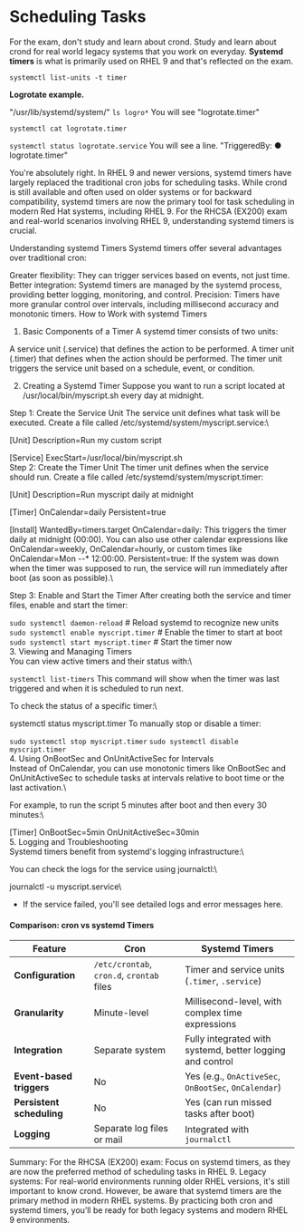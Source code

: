 # Scheduling Tasks

For the exam, don't study and learn about crond. Study and learn about crond for real world legacy systems that you work on everyday. **Systemd timers** is what is primarily used on RHEL 9 and that's reflected on the exam.

``systemctl list-units -t timer``

**Logrotate example.**

"/usr/lib/systemd/system/"
``ls logro*``
You will see "logrotate.timer"

``systemctl cat logrotate.timer``

``systemctl status logrotate.service``
You will see a line.
"TriggeredBy: ● logrotate.timer"



You're absolutely right. In RHEL 9 and newer versions, systemd timers have largely replaced the traditional cron jobs for scheduling tasks. While crond is still available and often used on older systems or for backward compatibility, systemd timers are now the primary tool for task scheduling in modern Red Hat systems, including RHEL 9. For the RHCSA (EX200) exam and real-world scenarios involving RHEL 9, understanding systemd timers is crucial.

Understanding systemd Timers
Systemd timers offer several advantages over traditional cron:

Greater flexibility: They can trigger services based on events, not just time.
Better integration: Systemd timers are managed by the systemd process, providing better logging, monitoring, and control.
Precision: Timers have more granular control over intervals, including millisecond accuracy and monotonic timers.
How to Work with systemd Timers
1. Basic Components of a Timer
A systemd timer consists of two units:

A service unit (.service) that defines the action to be performed.
A timer unit (.timer) that defines when the action should be performed.
The timer unit triggers the service unit based on a schedule, event, or condition.

2. Creating a Systemd Timer
Suppose you want to run a script located at /usr/local/bin/myscript.sh every day at midnight.

Step 1: Create the Service Unit
The service unit defines what task will be executed. Create a file called /etc/systemd/system/myscript.service:\


[Unit]
Description=Run my custom script

[Service]
ExecStart=/usr/local/bin/myscript.sh\
Step 2: Create the Timer Unit
The timer unit defines when the service should run. Create a file called /etc/systemd/system/myscript.timer:


[Unit]
Description=Run myscript daily at midnight

[Timer]
OnCalendar=daily
Persistent=true

[Install]
WantedBy=timers.target
OnCalendar=daily: This triggers the timer daily at midnight (00:00). You can also use other calendar expressions like OnCalendar=weekly, OnCalendar=hourly, or custom times like OnCalendar=Mon *-*-* 12:00:00.
Persistent=true: If the system was down when the timer was supposed to run, the service will run immediately after boot (as soon as possible).\

Step 3: Enable and Start the Timer
After creating both the service and timer files, enable and start the timer:


``sudo systemctl daemon-reload``           # Reload systemd to recognize new units\
``sudo systemctl enable myscript.timer``   # Enable the timer to start at boot\
``sudo systemctl start myscript.timer``    # Start the timer now\
3. Viewing and Managing Timers\
You can view active timers and their status with:\


``systemctl list-timers``
This command will show when the timer was last triggered and when it is scheduled to run next.

To check the status of a specific timer:\


systemctl status myscript.timer
To manually stop or disable a timer:


``sudo systemctl stop myscript.timer``
``sudo systemctl disable myscript.timer``\
4. Using OnBootSec and OnUnitActiveSec for Intervals\
Instead of OnCalendar, you can use monotonic timers like OnBootSec and OnUnitActiveSec to schedule tasks at intervals relative to boot time or the last activation.\

For example, to run the script 5 minutes after boot and then every 30 minutes:\


[Timer]
OnBootSec=5min
OnUnitActiveSec=30min\
5. Logging and Troubleshooting\
Systemd timers benefit from systemd's logging infrastructure:\

You can check the logs for the service using journalctl:\

journalctl -u myscript.service\ 
- If the service failed, you'll see detailed logs and error messages here.
#### Comparison: cron vs systemd Timers
| Feature               | Cron                                   | Systemd Timers                                    |
|-----------------------|----------------------------------------|--------------------------------------------------|
| **Configuration**      | `/etc/crontab`, `cron.d`, `crontab` files | Timer and service units (`.timer`, `.service`)    |
| **Granularity**        | Minute-level                          | Millisecond-level, with complex time expressions  |
| **Integration**        | Separate system                       | Fully integrated with systemd, better logging and control |
| **Event-based triggers**| No                                    | Yes (e.g., `OnActiveSec`, `OnBootSec`, `OnCalendar`) |
| **Persistent scheduling**| No                                  | Yes (can run missed tasks after boot)             |
| **Logging**            | Separate log files or mail            | Integrated with `journalctl`                      |

Summary:
For the RHCSA (EX200) exam: Focus on systemd timers, as they are now the preferred method of scheduling tasks in RHEL 9.
Legacy systems: For real-world environments running older RHEL versions, it's still important to know crond. However, be aware that systemd timers are the primary method in modern RHEL systems.
By practicing both cron and systemd timers, you’ll be ready for both legacy systems and modern RHEL 9 environments.
